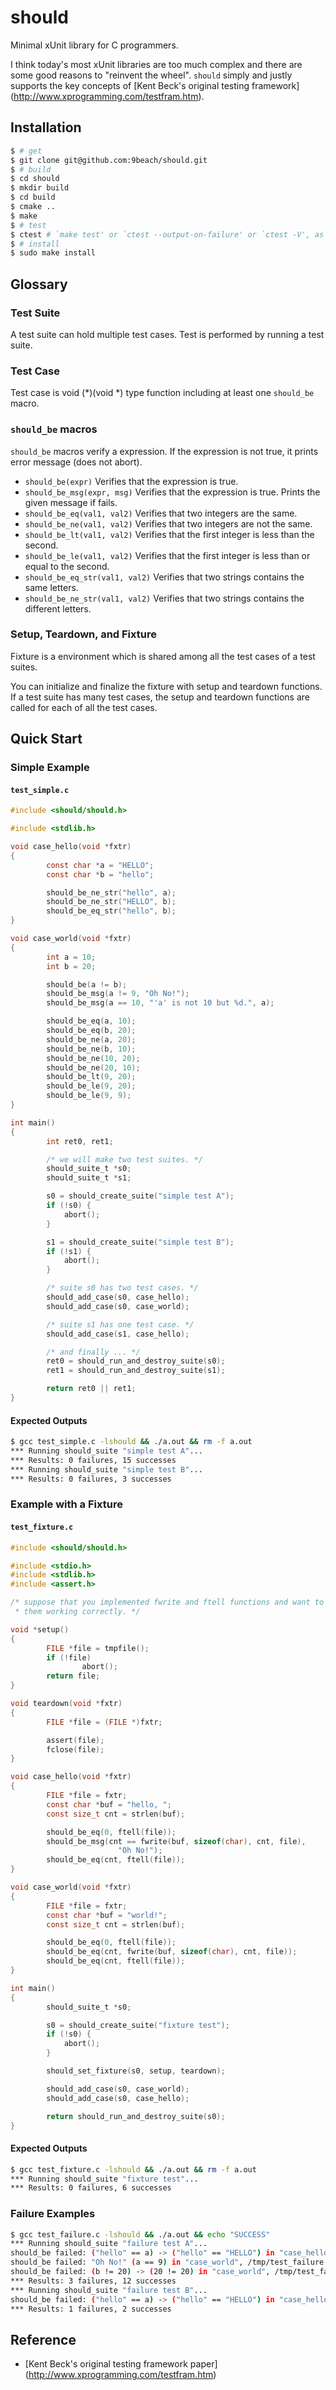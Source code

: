 # should

Minimal xUnit library for C programmers.

I think today's most xUnit libraries are too much complex and there are
some good reasons to "reinvent the wheel". `should` simply and justly supports 
the key concepts of [Kent Beck's original testing framework]
(http://www.xprogramming.com/testfram.htm).

## Installation

```bash
$ # get
$ git clone git@github.com:9beach/should.git
$ # build
$ cd should
$ mkdir build
$ cd build
$ cmake ..
$ make
$ # test
$ ctest # `make test' or `ctest --output-on-failure' or `ctest -V', as you like
$ # install
$ sudo make install
```

## Glossary

### Test Suite

A test suite can hold multiple test cases. Test is performed by running a test 
suite.

### Test Case

Test case is void (*)(void *) type function including at least one `should_be` 
macro.

### `should_be` macros

`should_be` macros verify a expression. If the expression is not true, 
it prints error message (does not abort).

* `should_be(expr)` Verifies that the expression is true.
* `should_be_msg(expr, msg)` Verifies that the expression is true. Prints 
the given message if fails.
* `should_be_eq(val1, val2)` Verifies that two integers are the same.
* `should_be_ne(val1, val2)` Verifies that two integers are not the same.
* `should_be_lt(val1, val2)` Verifies that the first integer is less than the 
second.
* `should_be_le(val1, val2)` Verifies that the first integer is less than or 
equal to the second.
* `should_be_eq_str(val1, val2)` Verifies that two strings contains the same 
letters.
* `should_be_ne_str(val1, val2)` Verifies that two strings contains the
different letters.

### Setup, Teardown, and Fixture
Fixture is a environment which is shared among all the test cases of a test
suites.

You can initialize and finalize the fixture with setup and teardown functions.
If a test suite has many test cases, the setup and teardown functions are
called for each of all the test cases.
## Quick Start

### Simple Example
#### `test_simple.c`
```C
#include <should/should.h>

#include <stdlib.h>

void case_hello(void *fxtr)
{
        const char *a = "HELLO";
        const char *b = "hello";

        should_be_ne_str("hello", a);
        should_be_ne_str("HELLO", b);
        should_be_eq_str("hello", b);
}

void case_world(void *fxtr)
{
        int a = 10;
        int b = 20;

        should_be(a != b);
        should_be_msg(a != 9, "Oh No!");
        should_be_msg(a == 10, "'a' is not 10 but %d.", a);

        should_be_eq(a, 10);
        should_be_eq(b, 20);
        should_be_ne(a, 20);
        should_be_ne(b, 10);
        should_be_ne(10, 20);
        should_be_ne(20, 10);
        should_be_lt(9, 20);
        should_be_le(9, 20);
        should_be_le(9, 9);
}

int main()
{
        int ret0, ret1;

        /* we will make two test suites. */
        should_suite_t *s0;
        should_suite_t *s1;

        s0 = should_create_suite("simple test A");
        if (!s0) {
            abort();
        }

        s1 = should_create_suite("simple test B");
        if (!s1) {
            abort();
        }

        /* suite s0 has two test cases. */
        should_add_case(s0, case_hello);
        should_add_case(s0, case_world);

        /* suite s1 has one test case. */
        should_add_case(s1, case_hello);

        /* and finally ... */
        ret0 = should_run_and_destroy_suite(s0);
        ret1 = should_run_and_destroy_suite(s1);

        return ret0 || ret1;
}
```

#### Expected Outputs
```bash
$ gcc test_simple.c -lshould && ./a.out && rm -f a.out
*** Running should_suite "simple test A"...
*** Results: 0 failures, 15 successes
*** Running should_suite "simple test B"...
*** Results: 0 failures, 3 successes
```

### Example with a Fixture
#### `test_fixture.c`
```C
#include <should/should.h>

#include <stdio.h>
#include <stdlib.h>
#include <assert.h>

/* suppose that you implemented fwrite and ftell functions and want to verify 
 * them working correctly. */

void *setup()
{
        FILE *file = tmpfile();
        if (!file)
                abort();
        return file;
}

void teardown(void *fxtr)
{
        FILE *file = (FILE *)fxtr;

        assert(file);
        fclose(file);
}

void case_hello(void *fxtr)
{
        FILE *file = fxtr;
        const char *buf = "hello, ";
        const size_t cnt = strlen(buf);

        should_be_eq(0, ftell(file));
        should_be_msg(cnt == fwrite(buf, sizeof(char), cnt, file), 
                        "Oh No!");
        should_be_eq(cnt, ftell(file));
}

void case_world(void *fxtr)
{
        FILE *file = fxtr;
        const char *buf = "world!";
        const size_t cnt = strlen(buf);

        should_be_eq(0, ftell(file));
        should_be_eq(cnt, fwrite(buf, sizeof(char), cnt, file));
        should_be_eq(cnt, ftell(file));
}

int main()
{
        should_suite_t *s0;

        s0 = should_create_suite("fixture test");
        if (!s0) {
            abort();
        }

        should_set_fixture(s0, setup, teardown);

        should_add_case(s0, case_world);
        should_add_case(s0, case_hello);

        return should_run_and_destroy_suite(s0);
}
```

#### Expected Outputs
```bash
$ gcc test_fixture.c -lshould && ./a.out && rm -f a.out
*** Running should_suite "fixture test"...
*** Results: 0 failures, 6 successes
```
### Failure Examples
```bash
$ gcc test_failure.c -lshould && ./a.out && echo "SUCCESS"
*** Running should_suite "failure test A"...
should_be failed: ("hello" == a) -> ("hello" == "HELLO") in "case_hello", /tmp/test_failure.c (10)
should_be failed: "Oh No!" (a == 9) in "case_world", /tmp/test_failure.c (22)
should_be failed: (b != 20) -> (20 != 20) in "case_world", /tmp/test_failure.c (25)
*** Results: 3 failures, 12 successes
*** Running should_suite "failure test B"...
should_be failed: ("hello" == a) -> ("hello" == "HELLO") in "case_hello", /tmp/test_failure.c (10)
*** Results: 1 failures, 2 successes
```
## Reference
* [Kent Beck's original testing framework paper]
(http://www.xprogramming.com/testfram.htm)
